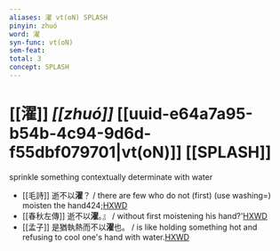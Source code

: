 ```yaml
---
aliases: 濯 vt(oN) SPLASH
pinyin: zhuó
word: 濯
syn-func: vt(oN)
sem-feat: 
total: 3
concept: SPLASH 
---
```

# [[濯]] *[[zhuó]]*  [[uuid-e64a7a95-b54b-4c94-9d6d-f55dbf079701|vt(oN)]] [[SPLASH]]
sprinkle something contextually determinate with water
 - [[毛詩]] 逝不以**濯**？ / there are few who do not (first) (use washing=) moisten the hand424;[HXWD](https://hxwd.org/textview.html?location=KR1c0001_tls_025-33a.7)
 - [[春秋左傳]] 逝不以**濯**。』 / without first moistening his hand?'[HXWD](https://hxwd.org/textview.html?location=KR1e0001_tls_009-826a.20)
 - [[孟子]] 是猶執熱而不以**濯**也。 / is like holding something hot and refusing to cool one's hand with water.[HXWD](https://hxwd.org/textview.html?location=KR1h0001_tls_007-7a.42)